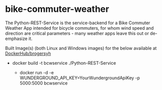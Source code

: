 # bike-commuter-weather

The Python-REST-Service is the service-backend for a Bike Commuter Weather App intended for bicycle commuters, for whom wind speed and direction are critical parameters - many weather apps leave this out or de-emphasize it.

Built Image(s) (both Linux and Windows images) for the below available at [DockerHub/brogersyh](https://hub.docker.com/r/brogersyh/)

* docker build -t bcwservice ./Python-REST-Service

  * docker run -d -e WUNDERGROUND_API_KEY=YourWundergroundApiKey -p 5000:5000 bcwservice
